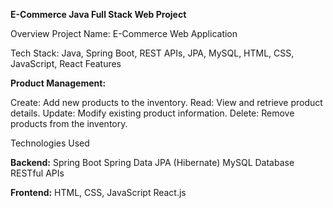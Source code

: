 
__E-Commerce Java Full Stack Web Project__



Overview
Project Name: E-Commerce Web Application

Tech Stack: Java, Spring Boot, REST APIs, JPA, MySQL, HTML, CSS, JavaScript, React
Features

**Product Management:**

Create: Add new products to the inventory.
Read: View and retrieve product details.
Update: Modify existing product information.
Delete: Remove products from the inventory.

Technologies Used

**Backend:**
Spring Boot
Spring Data JPA (Hibernate)
MySQL Database
RESTful APIs

**Frontend:**
HTML, CSS, JavaScript
React.js
